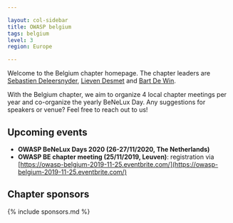 ```yaml
---

layout: col-sidebar
title: OWASP belgium
tags: belgium
level: 3
region: Europe

---
```

Welcome to the Belgium chapter homepage. The chapter leaders are
[Sebastien Deleersnyder](mailto:seba@owasp.org), 
[Lieven Desmet](mailto:lieven.desmet@owasp.org) and 
[Bart De Win](mailto:bart.dewin@owasp.org).

With the Belgium chapter, we aim to organize 4 local chapter meetings per year and co-organize the yearly BeNeLux Day. Any suggestions for speakers or venue? Feel free to reach out to us!

## Upcoming events
* **OWASP BeNeLux Days 2020 (26-27/11/2020, The Netherlands)**
* **OWASP BE chapter meeting (25/11/2019, Leuven)**: registration via  [https://owasp-belgium-2019-11-25.eventbrite.com/](https://owasp-belgium-2019-11-25.eventbrite.com/)


## Chapter sponsors
{% include sponsors.md %}